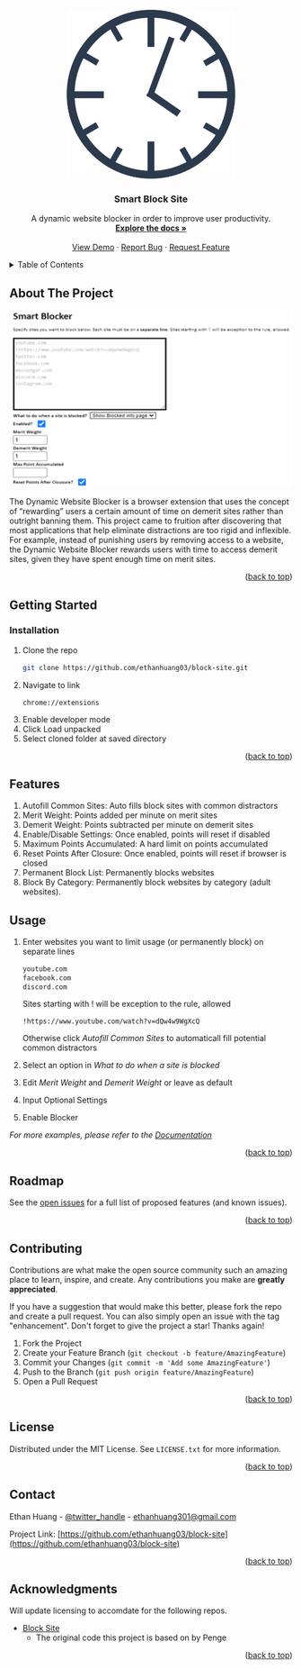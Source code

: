 <div id="top"></div>

<!-- PROJECT LOGO -->
<br />
<div align="center">
  <a href="https://github.com/ethanhuang03/block-site">
    <img src="images/icon.png" alt="Logo" width="300" height="300">
  </a>

<h3 align="center">Smart Block Site</h3>

  <p align="center">
    A dynamic website blocker in order to improve user productivity. 
    <br />
    <a href="https://github.com/ethanhuang03/block-site"><strong>Explore the docs »</strong></a>
    <br />
    <br />
    <a href="https://github.com/ethanhuang03/block-site">View Demo</a>
    ·
    <a href="https://github.com/ethanhuang03/block-site">Report Bug</a>
    ·
    <a href="https://github.com/ethanhuang03/block-site">Request Feature</a>
  </p>
</div>



<!-- TABLE OF CONTENTS -->
<details>
  <summary>Table of Contents</summary>
  <ol>
    <li>
      <a href="#about-the-project">About The Project</a>
    </li>
    <li>
      <a href="#getting-started">Getting Started</a>
      <ul>
        <li><a href="#installation">Installation</a></li>
      </ul>
    </li>
    <li><a href="features">Features</a></li>
    <li><a href="#usage">Usage</a></li>
    <li><a href="#roadmap">Roadmap</a></li>
    <li><a href="#contributing">Contributing</a></li>
    <li><a href="#license">License</a></li>
    <li><a href="#contact">Contact</a></li>
    <li><a href="#acknowledgments">Acknowledgments</a></li>
  </ol>
</details>



<!-- ABOUT THE PROJECT -->
## About The Project

[![Product Name Screen Shot][product-screenshot]](https://github.com/ethanhuang03/block-site)

The Dynamic Website Blocker is a browser extension that uses the concept of “rewarding” users a certain amount of time on demerit sites rather than outright banning them. This project came to fruition after discovering that most applications that help eliminate distractions are too rigid and inflexible. For example, instead of punishing users by removing access to a website, the Dynamic Website Blocker rewards users with time to access demerit sites, given they have spent enough time on merit sites. 

<p align="right">(<a href="#top">back to top</a>)</p>


<!-- GETTING STARTED -->
## Getting Started
### Installation
1. Clone the repo
   ```sh
   git clone https://github.com/ethanhuang03/block-site.git
   ```
2. Navigate to link 
    ```
    chrome://extensions
    ```
3. Enable developer mode
4. Click Load unpacked
5. Select cloned folder at saved directory
   
<p align="right">(<a href="#top">back to top</a>)</p>

## Features
1. Autofill Common Sites: Auto fills block sites with common distractors
2. Merit Weight: Points added per minute on merit sites
3. Demerit Weight: Points subtracted per minute on demerit sites
4. Enable/Disable Settings: Once enabled, points will reset if disabled
5. Maximum Points Accumulated: A hard limit on points accumulated
6. Reset Points After Closure: Once enabled, points will reset if browser is closed
7. Permanent Block List: Permanently blocks websites
8. Block By Category: Permanently block websites by category (adult websites).

<!-- USAGE EXAMPLES -->
## Usage

1. Enter websites you want to limit usage (or permanently block) on separate lines
    ```
    youtube.com
    facebook.com
    discord.com
    ```
    Sites starting with ! will be exception to the rule, allowed
    ```
    !https://www.youtube.com/watch?v=dQw4w9WgXcQ
    ```
    Otherwise click _Autofill Common Sites_ to automaticall fill potential common distractors

2. Select an option in _What to do when a site is blocked_  
3. Edit _Merit Weight_ and _Demerit Weight_ or leave as default
5. Input Optional Settings
4. Enable Blocker

_For more examples, please refer to the [Documentation](https://github.com/ethanhuang03/block-site)_

<p align="right">(<a href="#top">back to top</a>)</p>



<!-- ROADMAP -->
## Roadmap
See the [open issues](https://github.com/ethanhuang03/block-site) for a full list of proposed features (and known issues).

<p align="right">(<a href="#top">back to top</a>)</p>



<!-- CONTRIBUTING -->
## Contributing

Contributions are what make the open source community such an amazing place to learn, inspire, and create. Any contributions you make are **greatly appreciated**.

If you have a suggestion that would make this better, please fork the repo and create a pull request. You can also simply open an issue with the tag "enhancement".
Don't forget to give the project a star! Thanks again!

1. Fork the Project
2. Create your Feature Branch (`git checkout -b feature/AmazingFeature`)
3. Commit your Changes (`git commit -m 'Add some AmazingFeature'`)
4. Push to the Branch (`git push origin feature/AmazingFeature`)
5. Open a Pull Request

<p align="right">(<a href="#top">back to top</a>)</p>



<!-- LICENSE -->
## License

Distributed under the MIT License. See `LICENSE.txt` for more information.

<p align="right">(<a href="#top">back to top</a>)</p>



<!-- CONTACT -->
## Contact

Ethan Huang - [@twitter_handle](https://twitter.com/twitter_handle) - ethanhuang301@gmail.com

Project Link: [https://github.com/ethanhuang03/block-site](https://github.com/ethanhuang03/block-site)

<p align="right">(<a href="#top">back to top</a>)</p>



<!-- ACKNOWLEDGMENTS -->
## Acknowledgments
Will update licensing to accomdate for the following repos.
* [Block Site](https://github.com/penge/block-site)
  * The original code this project is based on by Penge

<p align="right">(<a href="#top">back to top</a>)</p>



<!-- MARKDOWN LINKS & IMAGES -->
<!-- https://www.markdownguide.org/basic-syntax/#reference-style-links -->
[product-screenshot]: images/Screenshot.png